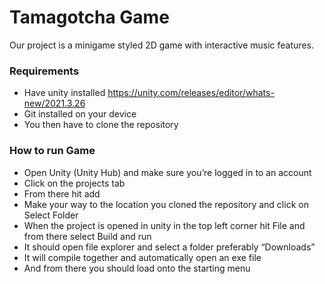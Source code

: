 # Tamagotcha Game

Our project is a minigame styled 2D game with interactive music features.

### Requirements

* Have unity installed https://unity.com/releases/editor/whats-new/2021.3.26
* Git installed on your device
* You then have to clone the repository



### How to run Game

* Open Unity (Unity Hub) and make sure you’re logged in to an account
* Click on the projects tab
* From there hit add
* Make your way to the location you cloned the repository and click on Select Folder
* When the project is opened in unity in the top left corner hit File and from there select Build and run
* It should open file explorer and select a folder preferably “Downloads”
* It will compile together and automatically open an exe file
* And from there you should load onto the starting menu





